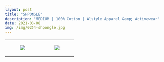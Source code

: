```yaml
---
layout: post
title: "SHPONGLE"
description: "MEDIUM | 100% Cotton | Alstyle Apparel &amp; Activewear"
date: 2021-03-08
img: /img/0254-shpongle.jpg
---
```




<table style="width:100%;"><tr><td style="vertical-align:top;">
      <figure class="tmblr-full" data-orig-height="2048" data-orig-width="1365" data-orig-src="https://concertshirts.netlify.app/shirts/0254/0254-01.jpg"><img src="https://64.media.tumblr.com/ebd099818808317070f842d211ebc229/eeff18391930caff-92/s540x810/bded2e1aa382a7f0c052a76fe25e4a0ccb6ce024.jpg" data-orig-height="2048" data-orig-width="1365" data-orig-src="https://concertshirts.netlify.app/shirts/0254/0254-01.jpg"/></figure></td>
    <td style="vertical-align:top;">
      <figure class="tmblr-full" data-orig-height="2048" data-orig-width="1365" data-orig-src="https://concertshirts.netlify.app/shirts/0254/0254-02.jpg"><img src="https://64.media.tumblr.com/701ac773f1bdef77a54d905db0d40bac/eeff18391930caff-4b/s540x810/82a0c59ff316f18a1689a6b177800784de099003.jpg" data-orig-height="2048" data-orig-width="1365" data-orig-src="https://concertshirts.netlify.app/shirts/0254/0254-02.jpg"/></figure></td>
  </tr></table>
